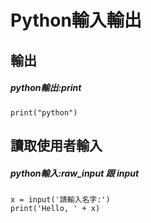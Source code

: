 # Python輸入輸出
## 輸出
##### python輸出:print
```
print("python")
```
## 讀取使用者輸入
##### python輸入:raw_input 跟 input
```
x = input('請輸入名字:')
print('Hello, ' + x)
```
